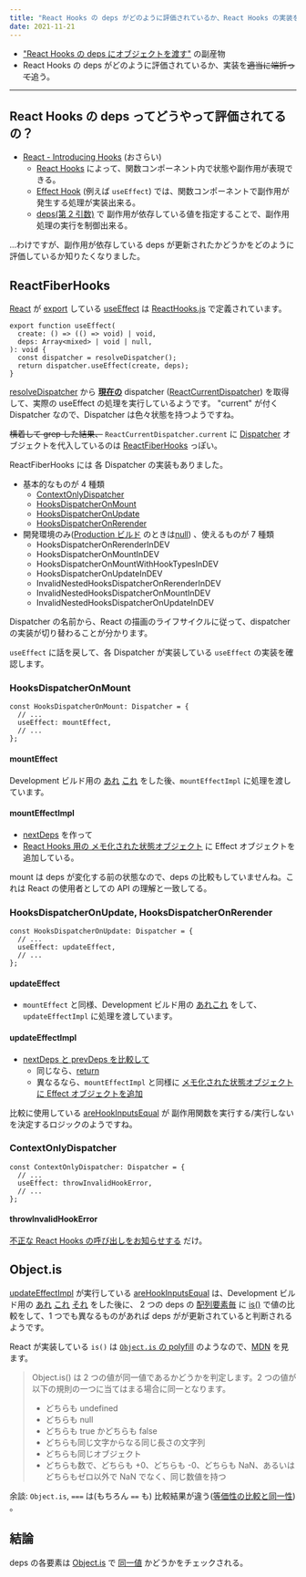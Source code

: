 ```yaml
---
title: "React Hooks の deps がどのように評価されているか、React Hooks の実装を読んで知る"
date: 2021-11-21
---
```


- ["React Hooks の deps にオブジェクトを渡す"](./use-object-as-react-hooks-deps) の副産物
- React Hooks の deps がどのように評価されているか、実装を~~適当に端折って~~追う。

---

## React Hooks の deps ってどうやって評価されてるの？

- [React - Introducing Hooks](https://ja.reactjs.org/docs/hooks-intro.html) (おさらい)
  - [React Hooks](https://ja.reactjs.org/docs/hooks-overview.html) によって、関数コンポーネント内で状態や副作用が表現できる。
  - [Effect Hook](https://ja.reactjs.org/docs/hooks-overview.html#effect-hook) (例えば `useEffect`) では、関数コンポーネントで副作用が発生する処理が実装出来る。
  - [deps(第 2 引数)](https://ja.reactjs.org/docs/hooks-reference.html#conditionally-firing-an-effect) で 副作用が依存している値を指定することで、副作用処理の実行を制御出来る。

...わけですが、副作用が依存している deps が更新されたかどうかをどのように評価しているか知りたくなりました。

## ReactFiberHooks

[React](https://github.com/facebook/react/blob/v17.0.2/packages/react/package.json#L22) が [export](https://github.com/facebook/react/blob/v17.0.2/packages/react/index.js#L50) している [useEffect](https://github.com/facebook/react/blob/v17.0.2/packages/react/src/React.js#L39) は [ReactHooks.js](https://github.com/facebook/react/blob/v17.0.2/packages/react/src/ReactHooks.js#L101) で定義されています。

```flow js
export function useEffect(
  create: () => (() => void) | void,
  deps: Array<mixed> | void | null,
): void {
  const dispatcher = resolveDispatcher();
  return dispatcher.useEffect(create, deps);
}
```

[resolveDispatcher](https://github.com/facebook/react/blob/v17.0.2/packages/react/src/ReactHooks.js#L25) から [**現在の**](https://github.com/facebook/react/blob/v17.0.2/packages/react/src/ReactHooks.js#L26) dispatcher ([ReactCurrentDispatcher](https://github.com/facebook/react/blob/v17.0.2/packages/react/src/ReactCurrentDispatcher.js)) を取得して、実際の useEffect の処理を実行しているようです。
"current" が付く Dispatcher なので、Dispatcher は色々状態を持つようですね。

~~横着して grep した結果、~~ `ReactCurrentDispatcher.current` に [Dispatcher](https://github.com/facebook/react/blob/v17.0.2/packages/react-reconciler/src/ReactInternalTypes.js#L260) オブジェクトを代入しているのは [ReactFiberHooks](https://github.com/facebook/react/blob/v17.0.2/packages/react-reconciler/src/ReactFiberHooks.new.js) っぽい。

ReactFiberHooks には 各 Dispatcher の実装もありました。

- 基本的なものが 4 種類
  - [ContextOnlyDispatcher](https://github.com/facebook/react/blob/v17.0.2/packages/react-reconciler/src/ReactFiberHooks.new.js#L1796)
  - [HooksDispatcherOnMount](https://github.com/facebook/react/blob/v17.0.2/packages/react-reconciler/src/ReactFiberHooks.new.js#L1817)
  - [HooksDispatcherOnUpdate](https://github.com/facebook/react/blob/v17.0.2/packages/react-reconciler/src/ReactFiberHooks.new.js#L1838)
  - [HooksDispatcherOnRerender](https://github.com/facebook/react/blob/v17.0.2/packages/react-reconciler/src/ReactFiberHooks.new.js#L1859)
- 開発環境のみ([Production ビルド](https://github.com/facebook/react/blob/v17.0.2/scripts/rollup/build.js#L399) のときは[null](https://github.com/facebook/react/blob/v17.0.2/packages/react-reconciler/src/ReactFiberHooks.new.js#L1880-L1886)) 、使えるものが 7 種類
  - HooksDispatcherOnRerenderInDEV
  - HooksDispatcherOnMountInDEV
  - HooksDispatcherOnMountWithHookTypesInDEV
  - HooksDispatcherOnUpdateInDEV
  - InvalidNestedHooksDispatcherOnRerenderInDEV
  - InvalidNestedHooksDispatcherOnMountInDEV
  - InvalidNestedHooksDispatcherOnUpdateInDEV

Dispatcher の名前から、React の描画のライフサイクルに従って、dispatcher の実装が切り替わることが分かります。

`useEffect` に話を戻して、各 Dispatcher が実装している `useEffect` の実装を確認します。

### HooksDispatcherOnMount

```flow js
const HooksDispatcherOnMount: Dispatcher = {
  // ...
  useEffect: mountEffect,
  // ...
};
```

#### mountEffect

Development ビルド用の [あれ](https://github.com/facebook/react/blob/v17.0.2/packages/react-reconciler/src/ReactFiberHooks.new.js#L1249) [これ](https://github.com/facebook/react/blob/v17.0.2/packages/react-reconciler/src/ReactFiberHooks.new.js#L1256) をした後、`mountEffectImpl` に処理を渡しています。

#### mountEffectImpl

- [nextDeps](https://github.com/facebook/react/blob/v17.0.2/packages/react-reconciler/src/ReactFiberHooks.new.js#L1208) を作って
- [React Hooks 用の メモ化された状態オブジェクト](https://github.com/facebook/react/blob/v17.0.2/packages/react-reconciler/src/ReactFiberHooks.new.js#L1210) に Effect オブジェクトを追加している。

mount は deps が変化する前の状態なので、deps の比較もしていませんね。これは React の使用者としての API の理解と一致してる。

### HooksDispatcherOnUpdate, HooksDispatcherOnRerender

```flow js
const HooksDispatcherOnUpdate: Dispatcher = {
  // ...
  useEffect: updateEffect,
  // ...
};
```

#### updateEffect

- `mountEffect` と同様、Development ビルド用の [あれこれ](https://github.com/facebook/react/blob/v17.0.2/packages/react-reconciler/src/ReactFiberHooks.new.js#L1277) をして、`updateEffectImpl` に処理を渡しています。

#### updateEffectImpl

- [nextDeps と prevDeps を比較して](https://github.com/facebook/react/blob/v17.0.2/packages/react-reconciler/src/ReactFiberHooks.new.js#L1228)
  - 同じなら、[return](https://github.com/facebook/react/blob/v17.0.2/packages/react-reconciler/src/ReactFiberHooks.new.js#L1230)
  - 異なるなら、`mountEffectImpl` と同様に [メモ化された状態オブジェクト に Effect オブジェクトを追加](https://github.com/facebook/react/blob/v17.0.2/packages/react-reconciler/src/ReactFiberHooks.new.js#L1237)

比較に使用している [areHookInputsEqual](https://github.com/facebook/react/blob/v17.0.2/packages/react-reconciler/src/ReactFiberHooks.new.js#L1228) が 副作用関数を実行する/実行しないを決定するロジックのようですね。

### ContextOnlyDispatcher

```flow js
const ContextOnlyDispatcher: Dispatcher = {
  // ...
  useEffect: throwInvalidHookError,
  // ...
};
```

#### throwInvalidHookError

[不正な React Hooks の呼び出しをお知らせする](https://github.com/facebook/react/blob/v17.0.2/packages/react-reconciler/src/ReactFiberHooks.new.js#L287-L297) だけ。

## Object.is

[updateEffectImpl](https://github.com/facebook/react/blob/v17.0.2/packages/react-reconciler/src/ReactFiberHooks.new.js#L1218) が実行している [areHookInputsEqual](https://github.com/facebook/react/blob/v17.0.2/packages/react-reconciler/src/ReactFiberHooks.new.js#L299) は、Development ビルド用の [あれ](https://github.com/facebook/react/blob/v17.0.2/packages/react-reconciler/src/ReactFiberHooks.new.js#L303) [これ](https://github.com/facebook/react/blob/v17.0.2/packages/react-reconciler/src/ReactFiberHooks.new.js#L311) [それ](https://github.com/facebook/react/blob/v17.0.2/packages/react-reconciler/src/ReactFiberHooks.new.js#L322) をした後に、
2 つの deps の [配列要素毎](https://github.com/facebook/react/blob/v17.0.2/packages/react-reconciler/src/ReactFiberHooks.new.js#L338) に [is()](https://github.com/facebook/react/blob/v17.0.2/packages/shared/objectIs.js) で値の比較をして、1 つでも異なるものがあれば deps がが更新されていると判断されるようです。

React が実装している `is()` は [`Object.is` の polyfill](https://github.com/facebook/react/blob/v17.0.2/packages/shared/objectIs.js#L11) のようなので、[MDN](https://developer.mozilla.org/en-US/docs/Web/JavaScript/Reference/Global_Objects/Object/is) を見ます。

> Object.is() は 2 つの値が同一値であるかどうかを判定します。2 つの値が以下の規則の一つに当てはまる場合に同一となります。
>
> - どちらも undefined
> - どちらも null
> - どちらも true かどちらも false
> - どちらも同じ文字からなる同じ長さの文字列
> - どちらも同じオブジェクト
> - どちらも数で、どちらも +0、どちらも -0、どちらも NaN、あるいはどちらもゼロ以外で NaN でなく、同じ数値を持つ

余談: `Object.is`, `===` は(もちろん `==` も) 比較結果が違う([等価性の比較と同一性](https://developer.mozilla.org/ja/docs/Web/JavaScript/Equality_comparisons_and_sameness)) 。

## 結論

deps の各要素は [Object.is](https://developer.mozilla.org/ja/docs/Web/JavaScript/Reference/Global_Objects/Object/is) で [同一値](https://developer.mozilla.org/ja/docs/Web/JavaScript/Equality_comparisons_and_sameness#same-value_equality) かどうかをチェックされる。
